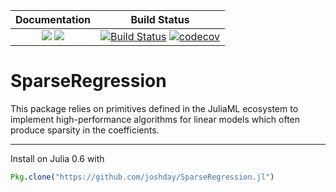 | Documentation | Build Status |
|:-------------:|:------------:|
| [![](https://img.shields.io/badge/docs-stable-blue.svg)](https://joshday.github.io/SparseRegression.jl/stable) [![](https://img.shields.io/badge/docs-latest-blue.svg)](https://joshday.github.io/SparseRegression.jl/latest)   |[![Build Status](https://travis-ci.org/joshday/SparseRegression.jl.svg?branch=master)](https://travis-ci.org/joshday/SparseRegression.jl) [![codecov](https://codecov.io/gh/joshday/SparseRegression.jl/branch/master/graph/badge.svg)](https://codecov.io/gh/joshday/SparseRegression.jl)


# SparseRegression

This package relies on primitives defined in the JuliaML ecosystem to implement high-performance algorithms for linear models which often produce sparsity in the coefficients.   


___
Install on Julia 0.6 with
```julia
Pkg.clone("https://github.com/joshday/SparseRegression.jl")
```
